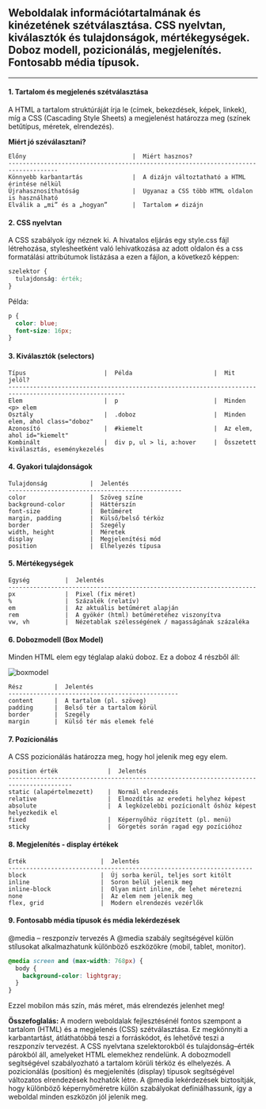 <h2>Weboldalak információtartalmának és kinézetének szétválasztása. CSS nyelvtan, kiválasztók és tulajdonságok, mértékegységek. Doboz modell, pozicionálás, megjelenítés. Fontosabb média típusok.</h2>

---

<h4>1. Tartalom és megjelenés szétválasztása</h4>

A HTML a tartalom struktúráját írja le (címek, bekezdések, képek, linkek), míg a CSS (Cascading Style Sheets) a megjelenést határozza meg (színek betűtípus, méretek, elrendezés).

**Miért jó széválasztani?**
```
Előny	                           |  Miért hasznos?
------------------------------------------------------------------------------------
Könnyebb karbantartás	           |  A dizájn változtatható a HTML érintése nélkül
Újrahasznosíthatóság	           |  Ugyanaz a CSS több HTML oldalon is használható
Elválik a „mi” és a „hogyan”	   |  Tartalom ≠ dizájn
```


<h4>2. CSS nyelvtan</h4>
A CSS szabályok így néznek ki. A hivatalos eljárás egy style.css fájl létrehozása, stylesheetként való lehivatkozása az adott oldalon és a css formatálási attribútumok listázása a ezen a fájlon, a következő képpen:

```css
szelektor {
  tulajdonság: érték;
}
```

Példa:
```css
p {
  color: blue;
  font-size: 16px;
}
```


<h4>3. Kiválasztók (selectors)</h4>

```
Típus	                   |  Példa	                      |  Mit jelöl?
-------------------------------------------------------------------------------------------------------
Elem	                   |  p	                          |  Minden <p> elem
Osztály	                   |  .doboz	                  |  Minden elem, ahol class="doboz"
Azonosító	               |  #kiemelt	                  |  Az elem, ahol id="kiemelt"
Kombinált	               |  div p, ul > li, a:hover	  |  Összetett kiválasztás, eseménykezelés
```


<h4>4. Gyakori tulajdonságok</h4>

```
Tulajdonság	           |  Jelentés
-------------------------------------------------
color	               |  Szöveg színe
background-color	   |  Háttérszín
font-size	           |  Betűméret
margin, padding	       |  Külső/belső térköz
border	               |  Szegély
width, height	       |  Méretek
display	               |  Megjelenítési mód
position	           |  Elhelyezés típusa
```



<h4>5. Mértékegységek</h4>

```
Egység	        |  Jelentés
----------------------------------------------------------------------
px	            |  Pixel (fix méret)
%	            |  Százalék (relatív)
em	            |  Az aktuális betűméret alapján
rem	            |  A gyökér (html) betűméretéhez viszonyítva
vw, vh	        |  Nézetablak szélességének / magasságának százaléka
```



<h4>6. Dobozmodell (Box Model) </h4>

Minden HTML elem egy téglalap alakú doboz. Ez a doboz 4 részből áll:

![boxmodel](img/boxmodel.png)


```
Rész	     |  Jelentés
------------------------------------------------
content	     |  A tartalom (pl. szöveg)
padding	     |  Belső tér a tartalom körül
border	     |  Szegély
margin	     |  Külső tér más elemek felé
```


<h4>7. Pozícionálás</h4>
A CSS pozicionálás határozza meg, hogy hol jelenik meg egy elem.

```
position érték	            |  Jelentés
----------------------------------------------------------------------------------------
static (alapértelmezett)	|  Normál elrendezés
relative	                |  Elmozdítás az eredeti helyhez képest
absolute	                |  A legközelebbi pozícionált őshöz képest helyezkedik el
fixed	                    |  Képernyőhöz rögzített (pl. menü)
sticky	                    |  Görgetés során ragad egy pozícióhoz
```

<h4>8. Megjelenítés - display értékek</h4>

```
Érték	                  |  Jelentés
---------------------------------------------------------------------
block	                  |  Új sorba kerül, teljes sort kitölt
inline	                  |  Soron belül jelenik meg
inline-block	          |  Olyan mint inline, de lehet méretezni
none	                  |  Az elem nem jelenik meg
flex, grid	              |  Modern elrendezés vezérlők
```


<h4>9. Fontosabb média típusok és média lekérdezések</h4>

@media – reszponzív tervezés
A @media szabály segítségével külön stílusokat alkalmazhatunk különböző eszközökre (mobil, tablet, monitor).

```css
@media screen and (max-width: 768px) {
  body {
    background-color: lightgray;
  }
}
```
Ezzel mobilon más szín, más méret, más elrendezés jelenhet meg!

**Összefoglalás:**
A modern weboldalak fejlesztésénél fontos szempont a tartalom (HTML) és a megjelenés (CSS) szétválasztása. Ez megkönnyíti a karbantartást, átláthatóbbá teszi a forráskódot, és lehetővé teszi a reszponzív tervezést. A CSS nyelvtana szelektorokból és tulajdonság–érték párokból áll, amelyeket HTML elemekhez rendelünk. A dobozmodell segítségével szabályozható a tartalom körüli térköz és elhelyezés. A pozicionálás (position) és megjelenítés (display) típusok segítségével változatos elrendezések hozhatók létre. A @media lekérdezések biztosítják, hogy különböző képernyőméretre külön szabályokat definiálhassunk, így a weboldal minden eszközön jól jelenik meg.